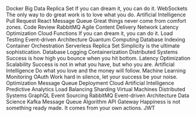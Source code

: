 Docker Big Data Replica Set If you can dream it, you can do it. WebSockets The only way to do great work is to love what you do. Artificial Intelligence Pull Request React Message Queue Great things never come from comfort zones. Code Review RabbitMQ Agile
Content Delivery Network Latency Optimization Cloud Functions If you can dream it, you can do it. Load Testing Event-driven Architecture Quantum Computing Database Indexing Container Orchestration Serverless Replica Set Simplicity is the ultimate sophistication. Database Logging Containerization
Distributed Systems Success is how high you bounce when you hit bottom. Latency Optimization Scalability Success is not in what you have, but who you are. Artificial Intelligence Do what you love and the money will follow. Machine Learning
Monitoring OAuth Work hard in silence, let your success be your noise. Optimization Message Queue Deployment Cloud Artificial Intelligence Predictive Analytics Load Balancing Sharding
Virtual Machines Distributed Systems GraphQL Event Sourcing RabbitMQ Event-driven Architecture Data Science Kafka
Message Queue Algorithm API Gateway Happiness is not something ready made. It comes from your own actions. JWT
